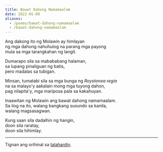 ```yaml
---
title: Bawat Dahong Namamaalam
date: 2022-05-09
aliases:
  - /poems/bawat-dahong-namamaalam
  - /bawat-dahong-namamaalam
---
```

Ang dakong ito ng Molawin ay himlayan  
ng mga dahong nahuhulog na parang mga payong  
mula sa mga tarangkahan ng langit.  

Dumarapo sila sa mabababang halaman,  
sa lupang pinaliguan ng batis,  
pero madalas sa tubigan.  

Minsan, tumatabi sila sa mga bunga ng *Roystonea regia*  
na sa malayo'y aakalain mong mga tuyong dahon,  
pag nilapita'y, mga mariposa pala sa kakahuyan.  

Inaawitan ng Molawin ang bawat dahong namamaalam.  
Sa ilog na ito, walang bangkang susundo sa kanila,  
walang magsasagwan.  

Kung saan sila dadalhin ng hangin,  
doon sila raratay,  
doon sila hihimlay.

***
Tignan ang orihinal sa [talahardin](https://talahardin.vinceimbat.com/bawat-dahong-namamaalam).